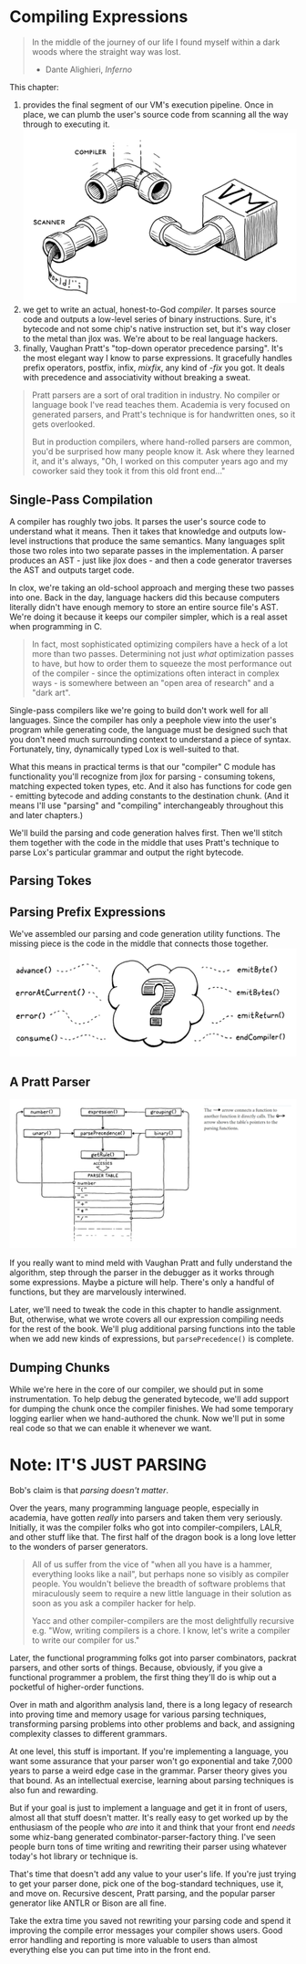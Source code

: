 # Compiling Expressions

> In the middle of the journey of our life I found myself within a dark woods where the straight way was lost.
> - Dante Alighieri, *Inferno*

This chapter:
1. provides the final segment of our VM's execution pipeline. Once in place, we can plumb the user's source code from 
    scanning all the way through to executing it.
![compiler-scanner](../pic/compiler-scanner.png)
2. we get to write an actual, honest-to-God *compiler*. It parses source code and outputs a low-level series of binary 
    instructions. Sure, it's bytecode and not some chip's native instruction set, but it's way closer to the metal than
    jlox was. We're about to be real language hackers.
3. finally, Vaughan Pratt's "top-down operator precedence parsing". It's the most elegant way I know to parse 
    expressions. It gracefully handles prefix operators, postfix, infix, *mixfix*, any kind of *-fix* you got. It deals 
    with precedence and associativity without breaking a sweat.

> Pratt parsers are a sort of oral tradition in industry. No compiler or language book I've read teaches them. Academia
> is very focused on generated parsers, and Pratt's technique is for handwritten ones, so it gets overlooked.
> 
> But in production compilers, where hand-rolled parsers are common, you'd be surprised how many people know it. Ask 
> where they learned it, and it's always, "Oh, I worked on this computer years ago and my coworker said they took it 
> from this old front end..."

## Single-Pass Compilation

A compiler has roughly two jobs. It parses the user's source code to understand what it means. Then it takes that 
knowledge and outputs low-level instructions that produce the same semantics. Many languages split those two roles into 
two separate passes in the implementation. A parser produces an AST - just like jlox does - and then a code generator 
traverses the AST and outputs target code. 

In clox, we're taking an old-school approach and merging these two passes into one. Back in the day, language hackers 
did this because computers literally didn't have enough memory to store an entire source file's AST. We're doing it 
because it keeps our compiler simpler, which is a real asset when programming in C.

> In fact, most sophisticated optimizing compilers have a heck of a lot more than two passes. Determining not just 
> *what* optimization passes to have, but how to order them to squeeze the most performance out of the compiler - since
> the optimizations often interact in complex ways - is somewhere between an "open area of research" and a "dark art".

Single-pass compilers like we're going to build don't work well for all languages. Since the compiler has only a 
peephole view into the user's program while generating code, the language must be designed such that you don't need much
surrounding context to understand a piece of syntax. Fortunately, tiny, dynamically typed Lox is well-suited to that.

What this means in practical terms is that our "compiler" C module has functionality you'll recognize from jlox for 
parsing - consuming tokens, matching expected token types, etc. And it also has functions for code gen - emitting 
bytecode and adding constants to the destination chunk. (And it means I'll use "parsing" and "compiling" interchangeably
throughout this and later chapters.)

We'll build the parsing and code generation halves first. Then we'll stitch them together with the code in the middle 
that uses Pratt's technique to parse Lox's particular grammar and output the right bytecode.

## Parsing Tokes

## Parsing Prefix Expressions

We've assembled our parsing and code generation utility functions. The missing piece is the code in the middle that 
connects those together.
![parse-prefix-expression](../pic/parse-prefix-expression.png)

## A Pratt Parser

![parse-function](../pic/parse-function.png)

If you really want to mind meld with Vaughan Pratt and fully understand the algorithm, step through the parser in the 
debugger as it works through some expressions. Maybe a picture will help. There's only a handful of functions, but they 
are marvelously interwined.

Later, we'll need to tweak the code in this chapter to handle assignment. But, otherwise, what we wrote covers all our 
expression compiling needs for the rest of the book. We'll plug additional parsing functions into the table when we add 
new kinds of expressions, but `parsePrecedence()` is complete.

## Dumping Chunks

While we're here in the core of our compiler, we should put in some instrumentation. To help debug the generated 
bytecode, we'll add support for dumping the chunk once the compiler finishes. We had some temporary logging earlier when
we hand-authored the chunk. Now we'll put in some real code so that we can enable it whenever we want.


# Note: IT'S JUST PARSING

Bob's claim is that *parsing doesn't matter*.

Over the years, many programming language people, especially in academia, have gotten *really* into parsers and taken 
them very seriously. Initially, it was the compiler folks who got into compiler-compilers, LALR, and other stuff like 
that. The first half of the dragon book is a long love letter to the wonders of parser generators.

> All of us suffer from the vice of "when all you have is a hammer, everything looks like a nail", but perhaps none so 
> visibly as compiler people. You wouldn't believe the breadth of software problems that miraculously seem to require a 
> new little language in their solution as soon as you ask a compiler hacker for help.
> 
> Yacc and other compiler-compilers are the most delightfully recursive e.g. "Wow, writing compilers is a chore. I know,
> let's write a compiler to write our compiler for us."
> 

Later, the functional programming folks got into parser combinators, packrat parsers, and other sorts of things. 
Because, obviously, if you give a functional programmer a problem, the first thing they'll do is whip out a pocketful of
higher-order functions.

Over in math and algorithm analysis land, there is a long legacy of research into proving time and memory usage for 
various parsing techniques, transforming parsing problems into other problems and back, and assigning complexity classes
to different grammars.

At one level, this stuff is important. If you're implementing a language, you want some assurance that your parser won't
go exponential and take 7,000 years to parse a weird edge case in the grammar. Parser theory gives you that bound. As an
intellectual exercise, learning about parsing techniques is also fun and rewarding.

But if your goal is just to implement a language and get it in front of users, almost all that stuff doesn't matter. 
It's really easy to get worked up by the enthusiasm of the people who *are* into it and think that your front end 
*needs* some whiz-bang generated combinator-parser-factory thing. I've seen people burn tons of time writing and 
rewriting their parser using whatever today's hot library or technique is.

That's time that doesn't add any value to your user's life. If you're just trying to get your parser done, pick one of 
the bog-standard techniques, use it, and move on. Recursive descent, Pratt parsing, and the popular parser generator 
like ANTLR or Bison are all fine.

Take the extra time you saved not rewriting your parsing code and spend it improving the compile error messages your 
compiler shows users. Good error handling and reporting is more valuable to users than almost everything else you can 
put time into in the front end.